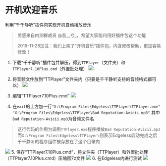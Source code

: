 # 开机欢迎音乐
利用“千千静听”插件包实现开机自动播放音乐
> 灵感来自内测群成员 @吾__兮_，希望大家能利用好插件包这个功能
> 
> 2019-11-28加注：我们上架了“开机音乐”插件包，内含修改帮助，更加容易修改！
1. 下载“千千静听”插件包并解压，得到`TTPlayer`（文件夹）和`TTPlayer7.10Plus.cmd`（外置批处理）
![](https://pineapple.edgeless.top/picbed/wiki/images/picture1_1561395662946.png)

2. 将音频文件放到“TTPlayer”文件夹内（只要是千千静听支持的音频格式都可以）
![](https://pineapple.edgeless.top/picbed/wiki/images/picture2_1561395754987.png)
3. 编辑“TTPlayer7.10Plus.cmd”
![](https://pineapple.edgeless.top/picbed/wiki/images/scshot4.png)
4. 在`exit`的上方加一行`"X:\Program Files\Edgeless\TTPlayer\TTPlayer.exe" "X:\Program Files\Edgeless\TTPlayer\Bad Reputation-Avicii.mp3"`
其中`Bad Reputation-Avicii.mp3`为音频文件名
>这行代码的作用为调用`TTPlayer.exe`程序播放`Bad Reputation-Avicii.mp3`
而`X:\Program Files\Edgeless\TTPlayer\`则表示Edgeless启动完成之后千千静听的程序组件被存放在了这个目录内

![](https://pineapple.edgeless.top/picbed/wiki/images/picture3_1561396151258.png)
5. 保存“TTPlayer7.10Plus.cmd”，将文件夹（TTPlayer）和外置批处理（TTPlayer7.10Plus.cmd）压缩回7z文件
![](https://pineapple.edgeless.top/picbed/wiki/images/scshot5.png)
6. 在Edgeless内进行测试
![](https://pineapple.edgeless.top/picbed/wiki/images/picture4_1561396273879.png)